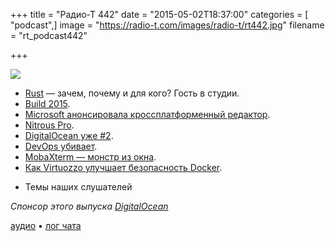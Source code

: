 +++
title = "Радио-Т 442"
date = "2015-05-02T18:37:00"
categories = [ "podcast",]
image = "https://radio-t.com/images/radio-t/rt442.jpg"
filename = "rt_podcast442"

+++

![](https://radio-t.com/images/radio-t/rt442.jpg)

* [Rust](http://www.rust-lang.org) — зачем, почему и для кого? Гость в студии.
* [Build 2015](http://habrahabr.ru/company/microsoft/blog/257029/).
* [Microsoft анонсировала кроссплатформенный редактор](http://habrahabr.ru/post/257011/).
* [Nitrous Pro](https://pro.nitrous.io/).
* [DigitalOcean уже #2](http://news.netcraft.com/archives/2015/05/01/digitalocean-becomes-the-second-largest-hosting-company-in-the-world.html).
* [DevOps убивает](http://jeffknupp.com/blog/2014/04/15/how-devops-is-killing-the-developer/).
* [MobaXterm — монстр из окна](http://www.kitploit.com/2015/04/mobaxterm-terminal-for-windows-with-x11.html).
* [Как Virtuozzo улучшает безопасность Docker](http://habrahabr.ru/company/parallels/blog/256961/).
- Темы наших слушателей

_Спонсор этого выпуска [DigitalOcean](https://www.digitalocean.com)_

[аудио](http://cdn.radio-t.com/rt_podcast442.mp3) • [лог чата](http://chat.radio-t.com/logs/radio-t-442.html)
<audio src="http://cdn.radio-t.com/rt_podcast442.mp3" preload="none"></audio>

